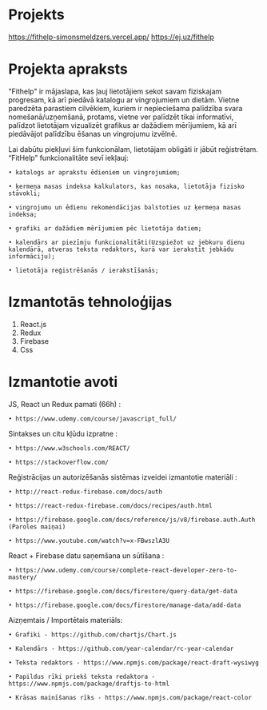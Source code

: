 # Projekts

https://fithelp-simonsmeldzers.vercel.app/
https://ej.uz/fithelp

# Projekta apraksts

"Fithelp" ir mājaslapa, kas ļauj lietotājiem sekot savam fiziskajam progresam, kā arī piedāvā katalogu ar vingrojumiem un dietām. Vietne paredzēta parastiem cilvēkiem, kuriem ir nepieciešama palīdzība svara nomešanā/uzņemšanā, protams, vietne ver palīdzēt tikai informatīvi, palīdzot lietotājam vizualizēt grafikus ar dažādiem mērījumiem, kā arī piedāvājot palīdzību ēšanas un vingrojumu izvēlnē.

Lai dabūtu piekļuvi šim funkcionālam, lietotājam obligāti ir jābūt reģistrētam.
“FitHelp” funkcionalitāte sevī iekļauj:

	• katalogs ar aprakstu ēdieniem un vingrojumiem;

	• ķermeņa masas indeksa kalkulators, kas nosaka, lietotāja fizisko stāvokli;

	• vingrojumu un ēdienu rekomendācijas balstoties uz ķermeņa masas indeksa;

	• grafiki ar dažādiem mērījumiem pēc lietotāja datiem;

	• kalendārs ar piezīmju funkcionalitāti(Uzspiežot uz jebkuru dienu kalendārā, atveras teksta redaktors, kurā var ierakstīt jebkādu informāciju);

	• lietotāja reģistrēšanās / ierakstīšanās;

# Izmantotās tehnoloģijas

1. React.js
2. Redux
3. Firebase
4. Css

# Izmantotie avoti

JS, React un Redux pamati (66h) : 

	• https://www.udemy.com/course/javascript_full/

Sintakses un citu kļūdu izpratne :

	• https://www.w3schools.com/REACT/
	
	• https://stackoverflow.com/

Reģistrācijas un autorizēšanās sistēmas izveidei izmantotie materiāli : 

	• http://react-redux-firebase.com/docs/auth
	
	• https://react-redux-firebase.com/docs/recipes/auth.html
	
	• https://firebase.google.com/docs/reference/js/v8/firebase.auth.Auth (Paroles maiņai)
	
	• https://www.youtube.com/watch?v=x-FBwszlA3U

React + Firebase datu saņemšana un sūtīšana :

	• https://www.udemy.com/course/complete-react-developer-zero-to-mastery/
	
	• https://firebase.google.com/docs/firestore/query-data/get-data
	
	• https://firebase.google.com/docs/firestore/manage-data/add-data
	
Aizņemtais / Importētais materiāls:

	• Grafiki - https://github.com/chartjs/Chart.js
	
	• Kalendārs - https://github.com/year-calendar/rc-year-calendar
	
	• Teksta redaktors - https://www.npmjs.com/package/react-draft-wysiwyg
	
	• Papildus rīki priekš teksta redaktora - https://www.npmjs.com/package/draftjs-to-html
	
	• Krāsas mainīšanas rīks - https://www.npmjs.com/package/react-color
	
	
